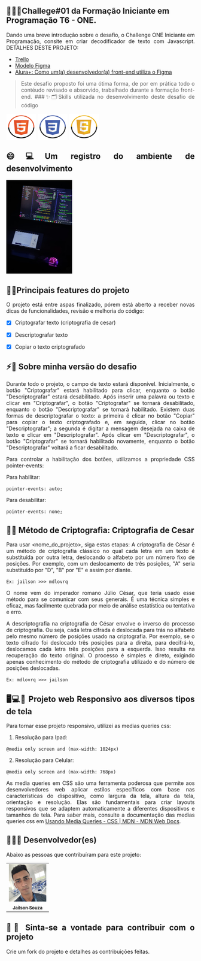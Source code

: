 ## 🚀🧑‍💻Challege#01 da Formação Iniciante em Programação T6 - ONE.  
<main style="text-align: justify">
Dando uma breve introdução sobre o desafio, o Challenge ONE Iniciante em Programação, consite em criar decodificador de texto com Javascript. DETALHES DESTE PROJETO:

- <a href="https://trello.com/b/EmUFmjCv/decodificador-de-texto-alura-challenges-oracle-one" title="trello-projeto">Trello</a>
- <a href="https://www.figma.com/file/tvFEYhVfZTjdJ5P24RGV21/Alura-Challenge---Desafio-1---L%C3%B3gica?type=design&node-id=16-802&mode=design&t=KH8gGgX5cptcFAHz-0" title="figma-projeto">Modelo Figma</a>
- <a href="https://cursos.alura.com.br/extra/alura-mais/como-front-end-utiliza-o-figma-c858" title="alura+-projeto">Alura+: Como um(a) desenvolvedor(a) front-end utiliza o Figma</a>

> Este desafio proposto foi uma ótima forma, de por em prática todo o contéudo revisado e absorvido, trabalhado durante a formação front-end.
###✨🗂️Skills utilizada no desenvolvimento deste desafio de código 
<div>
  <img align="center" alt="Jailson-HTML" height="70" width="80" src="./assets/images/html5.png">
  <img align="center" alt="Jailson-CSS" height="70" width="80" src="./assets/images/css3.png">
  <img align="center" alt="Jailson-Js" height="70" width="80" src="./assets/images/javascript.png">
</div>

## 😄💻Um registro do ambiente de desenvolvimento  
<img src="./assets/images/challege-oracle+alura.jpeg" alt="Imagem do desenvolvimento do projeto" height="250px">

## 📝✅Principais features do projeto
O projeto está entre aspas finalizado, pórem está aberto a receber novas dicas de funcionalidades, revisão e melhoria do código:

- [x] Criptografar texto (criptografia de cesar)
- [x] Descriptografar texto
- [x] Copiar o texto criptografado


## ⚡🤖 Sobre minha versão do desafio

Durante todo o projeto, o campo de texto estará disponível. Inicialmente, o botão "Criptografar" estará habilitado para clicar, enquanto o botão "Descriptografar" estará desabilitado. Após inserir uma palavra ou texto e clicar em "Criptografar", o botão "Criptografar" se tornará desabilitado, enquanto o botão "Descriptografar" se tornará habilitado. Existem duas formas de descriptografar o texto: a primeira é clicar no botão "Copiar" para copiar o texto criptografado e, em seguida, clicar no botão "Descriptografar"; a segunda é digitar a mensagem desejada na caixa de texto e clicar em "Descriptografar". Após clicar em "Descriptografar", o botão "Criptografar" se tornará habilitado novamente, enquanto o botão "Descriptografar" voltará a ficar desabilitado.

Para controlar a habilitação dos botões, utilizamos a propriedade CSS pointer-events:

Para habilitar:
```
pointer-events: auto;
```

Para desabilitar:

```
pointer-events: none;
```

## 💭🔣 Método de Criptografia: Criptografia de Cesar
Para usar <nome_do_projeto>, siga estas etapas:
A criptografia de César é um método de criptografia clássico no qual cada letra em um texto é substituída por outra letra, deslocando o alfabeto por um número fixo de posições.
Por exemplo, com um deslocamento de três posições, "A" seria substituído por "D", "B" por "E" e assim por diante.
```
Ex: jailson >>> mdlovrq
```

O nome vem do imperador romano Júlio César, que teria usado esse método para se comunicar com seus generais. É uma técnica simples e eficaz, mas facilmente quebrada por meio de análise estatística ou tentativa e erro.

A descriptografia na criptografia de César envolve o inverso do processo de criptografia. Ou seja, cada letra cifrada é deslocada para trás no alfabeto pelo mesmo número de posições usado na criptografia. Por exemplo, se o texto cifrado foi deslocado três posições para a direita, para decifrá-lo, deslocamos cada letra três posições para a esquerda. Isso resulta na recuperação do texto original. O processo é simples e direto, exigindo apenas conhecimento do método de criptografia utilizado e do número de posições deslocadas.
```
Ex: mdlovrq >>> jailson
```
## 🖥️💻📱 Projeto web Responsivo aos diversos tipos de tela

Para tornar esse projeto responsivo, utilizei as medias queries css:

1. Resolução para Ipad:
```
@media only screen and (max-width: 1024px)
```
2. Resolução para Celular:
```
@media only screen and (max-width: 768px)
```
As media queries em CSS são uma ferramenta poderosa que permite aos desenvolvedores web aplicar estilos específicos com base nas características do dispositivo, como largura da tela, altura da tela, orientação e resolução. Elas são fundamentais para criar layouts responsivos que se adaptem automaticamente a diferentes dispositivos e tamanhos de tela.
Para saber mais, consulte a documentação das medias queries css em  [Usando Media Queries - CSS | MDN - MDN Web Docs](https://developer.mozilla.org/pt-BR/docs/Web/CSS/CSS_media_queries/Using_media_queries).

## 🧑‍💻🤝 Desenvolvedor(es)

Abaixo as pessoas que contribuíram para este projeto:

<table>
  <tr>
    <td align="center">
      <a href="#" title="defina o titulo do link">
        <img src="./assets/images/me.jpg" width="100px;" alt="Foto do Iuri Silva no GitHub"/><br>
        <sub>
          <b>Jailson Souza</b>
        </sub>
      </a>
    </td>
  </tr>
</table>

## 🚩😄 Sinta-se a vontade para contribuir com o projeto

Crie um fork do projeto e detalhes as contribuições feitas.
</main>
